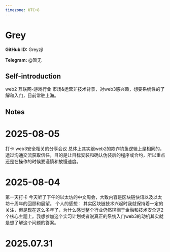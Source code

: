 ```yaml
---
timezone: UTC+8
---
```


# Grey

**GitHub ID:** Greyzjl

**Telegram:** @暂无

## Self-introduction

web2 互联网-游戏行业 市场&运营非技术背景，对web3感兴趣，想要系统性的了解和入门，目前常驻上海。

## Notes

<!-- Content_START -->
# 2025-08-05

打卡 web3安全相关的分享会议
总体上其实跟web2的欺诈钓鱼逻辑上是相同的，透过沟通交流获取信任，目的是让目标安装和确认伪装后的程序或合约，所以重点还是在操作的时候要谨慎和放慢速度。

# 2025-08-04

第一天打卡
今天听了下午的以太坊的中文周会，大致内容是区块链快讯以及以太坊十周年的回顾和展望。
个人的感想：
其实区块链技术兴起时我就保持着一定的关注，但是现在这么多年了，为什么感觉整个行业仍然徘徊于金融和技术安全这2个核心主题上。我想参加这个实习计划或者说真正的系统入门web3的动机其实就是想了解这个问题的答案。


# 2025.07.31


<!-- Content_END -->
